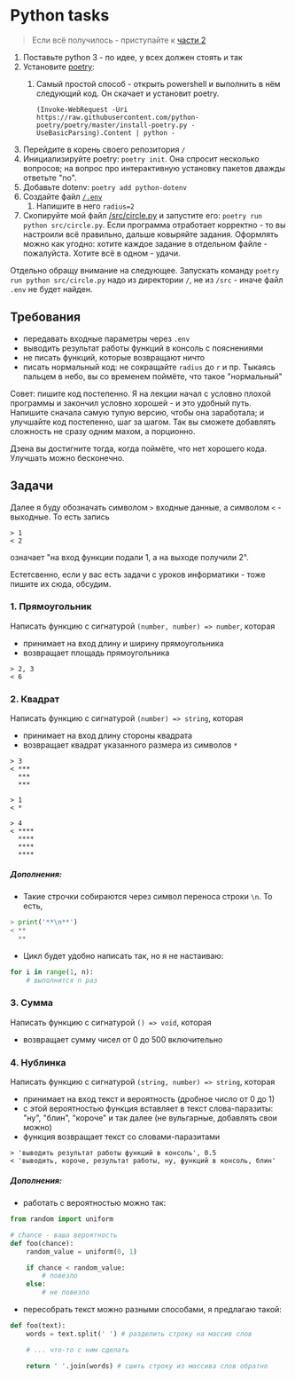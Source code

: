 # Python tasks

> Если всё получилось - приступайте к [части 2](README_2.md)

1. Поставьте python 3 - по идее, у всех должен стоять и так
2. Установите [poetry](https://github.com/python-poetry/poetry):
   1. Самый простой способ - открыть powershell и выполнить в нём следующий код. Он скачает и установит poetry. 
      
      `(Invoke-WebRequest -Uri https://raw.githubusercontent.com/python-poetry/poetry/master/install-poetry.py -UseBasicParsing).Content | python -`
3. Перейдите в корень своего репозитория `/`
4. Инициализируйте poetry: `poetry init`. Она спросит несколько вопросов; на вопрос про интерактивную установку пакетов дважды ответьте "no".
5. Добавьте dotenv: `poetry add python-dotenv`
6. Создайте файл [`/.env`](/.env)
   1. Напишите в него `radius=2`
7. Скопируйте мой файл [/src/circle.py](/src/circle.py) и запустите его: `poetry run python src/circle.py`. Если программа отработает корректно - то вы настроили всё правильно, дальше ковыряйте задания. Оформлять можно как угодно: хотите каждое задание в отдельном файле - пожалуйста. Хотите всё в одном - удачи.

Отдельно обращу внимание на следующее. Запускать команду `poetry run python src/circle.py` надо из директории `/`, не из `/src` - иначе файл `.env` не будет найден. 

## Требования
- передавать входные параметры через `.env`
- выводить результат работы функций в консоль с пояснениями
- не писать функций, которые возвращают ничто
- писать нормальный код: не сокращайте `radius` до `r` и пр. Тыкаясь пальцем в небо, вы со временем поймёте, что такое "нормальный"

Совет: пишите код постепенно. Я на лекции начал с условно плохой программы и закончил условно хорошей - и это удобный путь. Напишите сначала самую тупую версию, чтобы она заработала; и улучшайте код постепенно, шаг за шагом. Так вы сможете добавлять сложность не сразу одним махом, а порционно.

Дзена вы достигните тогда, когда поймёте, что нет хорошего кода. Улучшать можно бесконечно.

## Задачи

Далее я буду обозначать символом `>` входные данные, а символом `<` - выходные. То есть запись
```
> 1
< 2
```
означает "на вход функции подали 1, а на выходе получили 2".

Естетсвенно, если у вас есть задачи с уроков информатики - тоже пишите их сюда, обсудим.


### 1. Прямоугольник

Написать функцию с сигнатурой `(number, number) => number`, которая
- принимает на вход длину и ширину прямоугольника
- возвращает площадь прямоугольника
```
> 2, 3
< 6
```

### 2. Квадрат

Написать функцию с сигнатурой `(number) => string`, которая
- принимает на вход длину стороны квадрата
- возвращает квадрат указанного размера из символов `*`
```
> 3
< ***
  ***
  ***

> 1
< *

> 4
< ****
  ****
  ****
  ****
```

##### Дополнения:
- Такие строчки собираются через символ переноса строки `\n`. То есть,
```python
> print('**\n**')
< **
  **
```
- Цикл будет удобно написать так, но я не настаиваю:

```python
for i in range(1, n):
    # выполнится n раз
```


### 3. Сумма

Написать функцию с сигнатурой `() => void`, которая
- возвращает сумму чисел от 0 до 500 включительно


### 4. Нублинка

Написать функцию с сигнатурой `(string, number) => string`, которая
- принимает на вход текст и вероятность (дробное число от 0 до 1)
- с этой вероятностью функция вставляет в текст слова-паразиты: "ну", "блин", "короче" и так далее (не вульгарные, добавлять свои можно)
- функция возвращает текст со словами-паразитами

```
> 'выводить результат работы функций в консоль', 0.5
< 'выводить, короче, результат работы, ну, функций в консоль, блин'
```

##### Дополнения:
- работать с вероятностью можно так:
```python
from random import uniform

# chance - ваша вероятность
def foo(chance):
    random_value = uniform(0, 1)

    if chance < random_value:
        # повезло
    else:
        # не повезло
```

- пересобрать текст можно разными способами, я предлагаю такой:
```python
def foo(text):
    words = text.split(' ') # разделить строку на массив слов

    # ... что-то с ним сделать

    return ' '.join(words) # сшить строку из массива слов обратно
```
